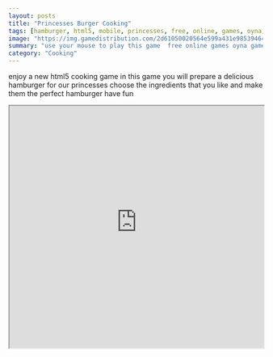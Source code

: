 ```yaml
---
layout: posts
title: "Princesses Burger Cooking"
tags: [hamburger, html5, mobile, princesses, free, online, games, oyna, game, free, games, play, play, games]
image: "https://img.gamedistribution.com/2d61050020564e599a431e985394642b.jpg"
summary: "use your mouse to play this game  free online games oyna game free games play play games"
category: "Cooking"
---
```


enjoy a new html5 cooking game in this game you will prepare a delicious hamburger for our princesses choose the ingredients that you like and make them the perfect hamburger have fun

<iframe width="100%" height="480px;" src="https://html5.gamedistribution.com/2d61050020564e599a431e985394642b/"></iframe>